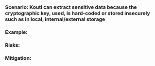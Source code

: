 ### Scenario: Kouti can extract sensitive data because the cryptographic key, used, is hard-coded or stored insecurely such as in local, internal/external storage

### Example:

### Risks: 

### Mitigation: